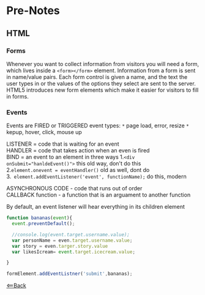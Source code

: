 # Pre-Notes

## HTML

### Forms

Whenever you want to collect information from visitors you will need a form, which lives inside a ```<form></form>``` element. Information from a form is sent in name/value pairs. Each form control is given a name, and the text the user types in or the values of the options they select are sent to the server. HTML5 introduces new form elements which make it easier for visitors to fill in forms.

### Events

Events are FIRED or TRIGGERED event types:
`*` page load, error, resize
`*` kepup, hover, click, mouse up


LISTENER = code that is waiting for an event  
HANDLER = code that takes action when an even is fired  
BIND = an event to an element in three ways
1.```<div onSubmit="hanldeEvent()">``` this old way, don't do this  
2.```element.onevent = eventHandler()``` old as well, dont do  
3.``` element.addEventListener('event', functionName);``` do this, modern  

ASYNCHRONOUS CODE - code that runs out of order  
CALLBACK function - a function that is an arguament to another function

By default, an event listener will hear everything in its children element


```javascript
function bananas(event){
  event.preventDefault();

  //console.log(event.target.username.value);
  var personName = even.target.username.value;
  var story = even.targer.story.value
  var likesIcream= event.target.icecream.value;

}

formElement.addEventListner('submit',bananas);
```


[<==Back](../README.md)
